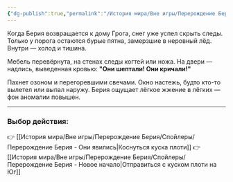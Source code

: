 ```yaml
---
{"dg-publish":true,"permalink":"/История мира/Вне игры/Перерождение Берия/Спойлеры/Перерождение Берия - Исчезновение Грога/","noteIcon":"","created":"2025-10-20T19:39:25.724+03:00","updated":"2025-10-20T14:51:15.768+03:00"}
---
```



Когда Берия возвращается к дому Грога, снег уже успел скрыть следы. Только у порога остаются бурые пятна, замерзшие в неровный лёд. Внутри — холод и тишина.  

Мебель перевёрнута, на стенах следы когтей или ножа. На двери — надпись, выведенная кровью: **"Они шептали! Они кричали!"**  

Пахнет озоном и перегоревшими свечами. Окно настежь, будто кто-то вылетел или выпал наружу. Берия ощущает лёгкое жжение в лёгких — фон аномалии повышен.  

---

### Выбор действия:

👉 [[История мира/Вне игры/Перерождение Берия/Спойлеры/Перерождение Берия - Они явились\|Коснуться куска плоти]] 
👉 [[История мира/Вне игры/Перерождение Берия/Спойлеры/Перерождение Берия - Новое начало\|Отправиться с куском плоти на Юг]]
